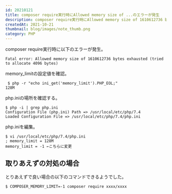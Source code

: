 ```yaml
---
id: 20210121
title: composer require実行時にAllowed memory size of ...のエラーが発生
description: composer require実行時にAllowed memory size of 1610612736 bytes exhausted エラーが発生したときのメモです。
createdAt: 2021-10-21
thumbnail: blog/images/note_thumb.png
category: PHP
---
```


composer require実行時に以下のエラーが発生。

```
Fatal error: Allowed memory size of 1610612736 bytes exhausted (tried to allocate 4096 bytes)
```

memory_limitの設定値を確認。
```
 $ php -r "echo ini_get('memory_limit').PHP_EOL;"
128M
```

php.iniの場所を確認する。

```
$ php -i | grep php.ini
Configuration File (php.ini) Path => /usr/local/etc/php/7.4
Loaded Configuration File => /usr/local/etc/php/7.4/php.ini

```

php.iniを編集。

```
$ vi /usr/local/etc/php/7.4/php.ini
; memory_limit = 128M 
memory_limit = -1 ←こちらに変更

```

## 取りあえずの対処の場合

とりあえずで良い場合の以下のコマンドできるようでした。

```
$ COMPOSER_MEMORY_LIMIT=-1 composer require xxxx/xxxx

```
